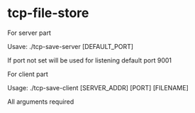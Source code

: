 # tcp-file-store

For server part

Usave: ./tcp-save-server [DEFAULT_PORT]

If port not set will be used for listening default port 9001


For client part

Usage: ./tcp-save-client [SERVER_ADDR] [PORT] [FILENAME]

All arguments required
